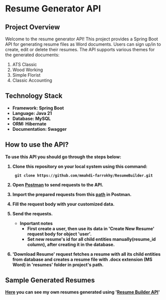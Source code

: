 # Resume Generator API
## Project Overview
Welcome to the resume generator API!
This project provides a Spring Boot API for generating resume files as Word documents. Users can sign up/in to create, edit or delete their resumes.
The API supports various themes for the generated documents:
  1. ATS Classic
  2. Wood Working
  3. Simple Florist
  4. Classic Accounting

## Technology Stack
* <strong>Framework<strong>: Spring Boot
* <strong>Language<strong>: Java 21
* <strong>Database<strong>: MySQL
* <strong>ORM<strong>: Hibernate
* <strong>Documentation<strong>: Swagger

## How to use the API?
To use this API you should go through the steps below:
1. Clone this repository on your local system using this command:

    ``` git clone https://github.com/mmahdi-farrokhy/ResumeBuilder.git```

2. Open [Postman](https://dl.pstmn.io/download/latest/win64) to send requests to the API.
3. Import the prepared requests from this [path](https://github.com/mmahdi-farrokhy/ResumeBuilder/blob/main/Postman%20Request%20Collection.json) in Postman.
4. Fill the request body with your customized data.
5. Send the requests.
    * Inportant notes
      * First create a user, then use its data in 'Create New Resume' request body for object 'user'.
      * Set new resume's id for all child entities manually(resume_id column), after creating it in the database.
6. 'Download Resume' request fetches a resume with all its child entities from database and creates a resume file with .docx extension (MS Word) in 'resumes' folder in project's path.

## Sample Generated Resumes
[Here](https://github.com/mmahdi-farrokhy/ResumeBuilder/tree/main/Sample%20Resumes) you can see my own resumes generated using '[Resume Builder API](https://github.com/mmahdi-farrokhy/ResumeBuilder)'
